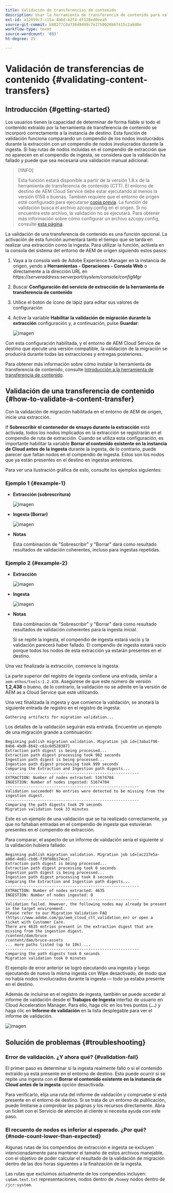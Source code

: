 ```yaml
---
title: Validación de transferencias de contenido
description: Usar la herramienta de transferencia de contenido para validar transferencias de contenido
exl-id: a12059c3-c15a-4b6d-b2f4-df128ed0eea5
source-git-commit: b88277cda730d9499c7e2750026b6f415c2a8d0e
workflow-type: tm+mt
source-wordcount: '883'
ht-degree: 2%

---
```


# Validación de transferencias de contenido {#validating-content-transfers}

## Introducción {#getting-started}

Los usuarios tienen la capacidad de determinar de forma fiable si todo el contenido extraído por la herramienta de transferencia de contenido se incorporó correctamente a la instancia de destino. Esta función de validación funciona comparando un compendio de los nodos involucrados durante la extracción con un compendio de nodos involucrados durante la ingesta. Si hay rutas de nodos incluidas en el compendio de extracción que no aparecen en el compendio de ingesta, se considera que la validación ha fallado y puede que sea necesaria una validación manual adicional.

>[!INFO]
>
>Esta función estará disponible a partir de la versión 1.8.x de la herramienta de transferencia de contenido (CTT). El entorno de destino de AEM Cloud Service debe estar ejecutando al menos la versión 6158 o buenas. También requiere que el entorno de origen esté configurado para ejecutarse [copia previa](/help/journey-migration/content-transfer-tool/using-content-transfer-tool/handling-large-content-repositories.md#setting-up-pre-copy-step). La función de validación busca el archivo azcopy.config en el origen. Si no encuentra este archivo, la validación no se ejecutará. Para obtener más información sobre cómo configurar un archivo azcopy.config, consulte [esta página](/help/journey-migration/content-transfer-tool/using-content-transfer-tool/handling-large-content-repositories.md#configure-azcopy-config-file).

La validación de una transferencia de contenido es una función opcional. La activación de esta función aumentará tanto el tiempo que se tarda en realizar una extracción como la ingesta. Para utilizar la función, actívela en la consola del sistema del entorno de AEM de origen siguiendo estos pasos:

1. Vaya a la consola web de Adobe Experience Manager en la instancia de origen, yendo a **Herramientas - Operaciones - Consola Web** o directamente a la dirección URL en *https://serveraddress:serverport/system/console/configMgr*
1. Buscar **Configuración del servicio de extracción de la herramienta de transferencia de contenido**
1. Utilice el botón de icono de lápiz para editar sus valores de configuración
1. Active la variable **Habilitar la validación de migración durante la extracción** configuración y, a continuación, pulse **Guardar**:

   ![imagen](/help/journey-migration/content-transfer-tool/assets/CTTvalidation1.png)

Con esta configuración habilitada, y el entorno de AEM Cloud Service de destino que ejecute una versión compatible, la validación de la migración se producirá durante todas las extracciones y entregas posteriores.

Para obtener más información sobre cómo instalar la herramienta de transferencia de contenido, consulte [Introducción a la herramienta de transferencia de contenido](/help/journey-migration/content-transfer-tool/using-content-transfer-tool/getting-started-content-transfer-tool.md).

## Validación de una transferencia de contenido {#how-to-validate-a-content-transfer}

Con la validación de migración habilitada en el entorno de AEM de origen, inicie una extracción.

If **Sobrescribir el contenedor de ensayo durante la extracción** está activada, todos los nodos implicados en la extracción se registrarán en el compendio de ruta de extracción. Cuando se utiliza esta configuración, es importante habilitar la variable **Borrar el contenido existente en la instancia de Cloud antes de la ingesta** durante la ingesta, de lo contrario, puede parecer que faltan nodos en el compendio de ingesta. Estos son los nodos que ya están presentes en el destino en ingestas anteriores.

Para ver una ilustración gráfica de esto, consulte los ejemplos siguientes:

### Ejemplo 1 {#example-1}

* **Extracción (sobrescritura)**

   ![imagen](/help/journey-migration/content-transfer-tool/assets-ctt/validation-01.png)

* **Ingesta (Borrar)**

   ![imagen](/help/journey-migration/content-transfer-tool/assets-ctt/validation-02.png)

* **Notas**

   Esta combinación de &quot;Sobrescribir&quot; y &quot;Borrar&quot; dará como resultado resultados de validación coherentes, incluso para ingestas repetidas.

### Ejemplo 2 {#example-2}

* **Extracción**

   ![imagen](/help/journey-migration/content-transfer-tool/assets-ctt/validation-03.png)

* **Ingesta**

   ![imagen](/help/journey-migration/content-transfer-tool/assets-ctt/validation-04.png)

* **Notas**

   Esta combinación de &quot;Sobrescribir&quot; y &quot;Borrar&quot; dará como resultado resultados de validación coherentes para la ingesta inicial.

   Si se repite la ingesta, el compendio de ingesta estará vacío y la validación parecerá haber fallado. El compendio de ingesta estará vacío porque todos los nodos de esta extracción ya estarán presentes en el destino.

Una vez finalizada la extracción, comience la ingesta.

La parte superior del registro de ingesta contiene una entrada, similar a `aem-ethos/tools:1.2.438`. Asegúrese de que este número de versión **1,2,438** o bueno, de lo contrario, la validación no se admite en la versión de AEM as a Cloud Service que esté utilizando.

Una vez finalizada la ingesta y que comience la validación, se anotará la siguiente entrada de registro en el registro de ingesta:

```
Gathering artifacts for migration validation...  
```

Los detalles de la validación seguirán esta entrada. Encuentre un ejemplo de una migración grande a continuación:

```
Beginning publish migration validation. Migration job id=[3aba1f96-84b6-4bd0-8642-c61c0d528387]
Extraction path digest is being processed...
Extraction path digest processing took 982 seconds
Ingestion path digest is being processed...
Ingestion path digest processing took 999 seconds
Comparing the Extraction and Ingestion path digests...
----------------------------------------------------------
EXTRACTION: Number of nodes extracted: 51674784
INGESTION: Number of nodes ingested: 51674784
----------------------------------------------------------
Validation succeeded! No entries were detected to be missing from the ingestion digest.
----------------------------------------------------------
Comparing the path digests took 29 seconds
Migration validation took 33 minutes
```

Este es un ejemplo de una validación que se ha realizado correctamente, ya que no faltaban entradas en el compendio de ingesta que estuvieran presentes en el compendio de extracción.

Para comparar, el aspecto de un informe de validación sería el siguiente si la validación hubiera fallado:

```
Beginning publish migration validation. Migration job id=[ac217e5a-a08d-4e81-cbd6-f39f88b174ce]
Extraction path digest is being processed...
Extraction path digest processing took 0 seconds
Ingestion path digest is being processed...
Ingestion path digest processing took 0 seconds
Comparing the Extraction and Ingestion path digests...
----------------------------------------------------------
EXTRACTION: Number of nodes extracted: 4635
INGESTION: Number of nodes ingested: 0
----------------------------------------------------------
Validation failed. However, the following nodes may already be present in the target environment.
Please refer to our Migration Validation FAQ (https://www.adobe.com/go/aem_cloud_ctt_validation_en) or open a ticket with Customer Care.
There are 4635 entries present in the extraction digest that are missing from the ingestion digest.
/content/dam/bruce
/content/dam/bruce-assets
... more paths listed (up to 10k) ...
----------------------------------------------------------
Comparing the path digests took 0 seconds
Migration validation took 0 minutes
```

El ejemplo de error anterior se logró ejecutando una ingesta y luego ejecutando de nuevo la misma ingesta con Wipe desactivado, de modo que no había nodos involucrados durante la ingesta — todo ya estaba presente en el destino.

Además de incluirse en el registro de ingesta, también se puede acceder al informe de validación desde el **Trabajos de Ingesta** interfaz de usuario en Cloud Acceleration Manager. Para ello, haga clic en los tres puntos (**...**) y haga clic en **Informe de validación** en la lista desplegable para ver el informe de validación.


![imagen](/help/journey-migration/content-transfer-tool/assets-ctt/CTTvalidationreportnew.png)

## Solución de problemas {#troubleshooting}

### Error de validación. ¿Y ahora qué?  {#validation-fail}

El primer paso es determinar si la ingesta realmente falló o si el contenido extraído ya está presente en el entorno de destino. Esto puede ocurrir si se repite una ingesta con el **Borrar el contenido existente en la instancia de Cloud antes de la ingesta** opción desactivada.

Para verificarlo, elija una ruta del informe de validación y compruebe si está presente en el entorno de destino. Si se trata de un entorno de publicación, puede limitarse a comprobar las páginas y los recursos directamente. Abra un ticket con el Servicio de atención al cliente si necesita ayuda con este paso.

### El recuento de nodos es inferior al esperado. ¿Por qué? {#node-count-lower-than-expected}

Algunas rutas de los compendios de extracción e ingesta se excluyen intencionadamente para mantener el tamaño de estos archivos manejable, con el objetivo de poder calcular el resultado de la validación de migración dentro de las dos horas siguientes a la finalización de la ingesta.

Las rutas que excluimos actualmente de los compendios incluyen: `cqdam.text.txt` representaciones, nodos dentro de `/home`y nodos dentro de `/jcr:system`.
